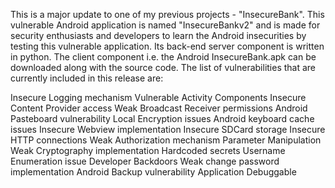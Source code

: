 This is a major update to one of my previous projects - "InsecureBank". This vulnerable Android application is named "InsecureBankv2" and is made for security enthusiasts and developers to learn the Android insecurities by testing this vulnerable application. Its back-end server component is written in python. The client component i.e. the Android InsecureBank.apk can be downloaded along with the source code. The list of vulnerabilities that are currently included in this release are:

Insecure Logging mechanism
Vulnerable Activity Components
Insecure Content Provider access
Weak Broadcast Receiver permissions
Android Pasteboard vulnerability
Local Encryption issues
Android keyboard cache issues
Insecure Webview implementation
Insecure SDCard storage
Insecure HTTP connections
Weak Authorization mechanism
Parameter Manipulation
Weak Cryptography implementation
Hardcoded secrets
Username Enumeration issue
Developer Backdoors
Weak change password implementation
Android Backup vulnerability
Application Debuggable
